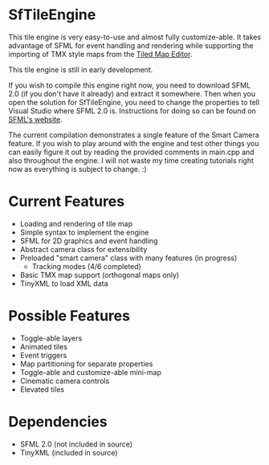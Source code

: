 SfTileEngine
==============

This tile engine is very easy-to-use and almost fully customize-able. It takes advantage of SFML for event handling and rendering while supporting the importing of TMX style maps from the [Tiled Map Editor](http://mapeditor.org).

This tile engine is still in early development.

If you wish to compile this engine right now, you need to download SFML 2.0 (if you don't have it already) and extract it somewhere. Then when you open the solution for SfTileEngine, you need to change the properties to tell Visual Studio where SFML 2.0 is. Instructions for doing so can be found on [SFML's website](http://sfml-dev.org).

The current compilation demonstrates a single feature of the Smart Camera feature. If you wish to play around with the engine and test other things you can easily figure it out by reading the provided comments in main.cpp and also throughout the engine. I will not waste my time creating tutorials right now as everything is subject to change. :)

Current Features
==============
* Loading and rendering of tile map
* Simple syntax to implement the engine
* SFML for 2D graphics and event handling
* Abstract camera class for extensibility
* Preloaded "smart camera" class with many features (in progress)
  * Tracking modes (4/6 completed)
* Basic TMX map support (orthogonal maps only)
* TinyXML to load XML data

Possible Features
==============
* Toggle-able layers
* Animated tiles
* Event triggers
* Map partitioning for separate properties
* Toggle-able and customize-able mini-map
* Cinematic camera controls
* Elevated tiles

Dependencies
==============
* SFML 2.0 (not included in source)
* TinyXML (included in source)
